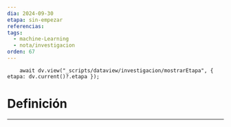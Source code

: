 ```yaml
---
dia: 2024-09-30
etapa: sin-empezar
referencias: 
tags:
  - machine-Learning
  - nota/investigacion
orden: 67
---
```

```dataviewjs
	await dv.view("_scripts/dataview/investigacion/mostrarEtapa", { etapa: dv.current()?.etapa });
```
# Definición
---

